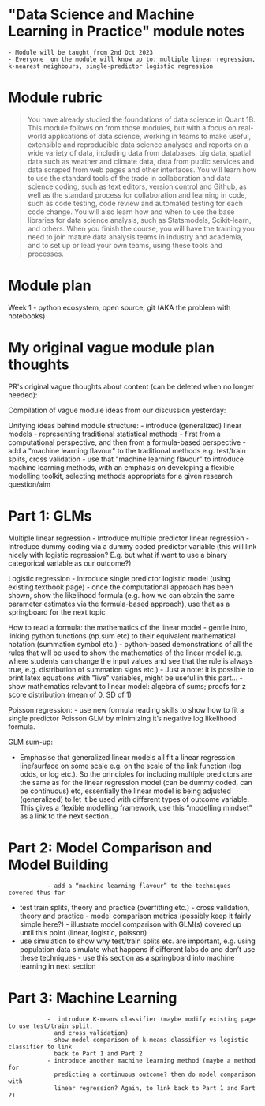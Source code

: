 # "Data Science and Machine Learning in Practice" module notes
    - Module will be taught from 2nd Oct 2023 
    - Everyone  on the module will know up to: multiple linear regression, 
    k-nearest neighbours, single-predictor logistic regression

# Module rubric

> You have already studied the foundations of data science in Quant 1B.
> This module follows on from those modules, but with a focus on real-world 
> applications of data science, working in teams to make useful, extensible and 
> reproducible data science analyses and reports on a wide variety of data, 
> including data from databases, big data, spatial data such as weather and 
> climate data, data from public services and data scraped from web pages and 
> other interfaces.  You will learn how to use the standard tools of the trade in
> collaboration and data science coding, such as text editors, version control 
> and Github, as well as the standard process for collaboration and learning in 
> code, such as code testing, code review and automated testing for each code 
> change.  You will also learn how and when to use the base libraries for data 
> science analysis, such as Statsmodels, Scikit-learn, and others.  When you 
> finish the course, you will have the training you need to join mature data
> analysis teams in industry and academia, and to set up or lead your own teams,
> using these tools and processes.

# Module plan

Week 1 - python ecosystem, open source, git (AKA the problem with notebooks)

# My original vague module plan thoughts

PR's original vague thoughts about content (can be deleted when no longer 
needed):

Compilation of vague module ideas from our discussion yesterday:

Unifying ideas behind module structure: 
               - introduce (generalized) linear models - representing traditional 
                 statistical methods - first from a computational perspective, and
 then from a formula-based perspective
               - add a "machine learning flavour" to the traditional methods e.g. 
                 test/train splits, cross validation
               - use that "machine learning flavour" to introduce machine learning
                 methods, with an emphasis on developing a flexible modelling toolkit,
                selecting methods appropriate for a given research question/aim
               
# Part 1: GLMs

Multiple linear regression
               - Introduce multiple predictor linear regression
               - Introduce dummy coding via a dummy coded predictor variable (this
                 will link nicely with logistic regression? E.g. but what if want to use
  a binary categorical variable as our outcome?)

Logistic regression
               - introduce single predictor logistic model (using existing textbook page)
               - once the computational approach has been shown, show the likelihood
                 formula (e.g. how we can obtain the same parameter estimates via the 
  formula-based approach), use that as a springboard for the next topic
                 
How to read a formula: the mathematics of the linear model
               - gentle intro, linking python functions (np.sum etc) to their
                 equivalent mathematical notation (summation symbol etc.)
               - python-based demonstrations of all the rules that will be used to
                 show the mathematics of the linear model (e.g. where students can
                 change the input values and see that the rule is always true, e.g.
                 distribution of summation signs etc.)
               - Just a note: it is possible to print latex equations with "live"
                 variables, might be useful in this part...
               - show mathematics relevant to linear model: algebra of sums; 
                 proofs for z score distribution (mean of 0, SD of 1)
                 
Poisson regression: 
               - use new formula reading skills to show how to fit a single predictor 
                Poisson GLM by minimizing it’s negative log likelihood formula.

GLM sum-up:
-	Emphasise that generalized linear models all fit a linear regression line/surface on some scale
e.g. on the scale of the link function (log odds, or log etc.). So the principles for including
multiple predictors are the same as for the linear regression model (can be dummy coded,
can be continuous) etc, essentially the linear model is being adjusted (generalized) to let
it be used with different types of outcome variable. This gives a flexible modelling framework,
use this “modelling mindset” as a link to the next section…
               
# Part 2: Model Comparison and Model Building 

               - add a “machine learning flavour” to the techniques covered thus far
- test train splits, theory and practice (overfitting etc.)
               - cross validation, theory and practice
               - model comparison metrics (possibly keep it fairly simple here?)
               - illustrate model comparison with GLM(s) covered up until this point 
  (linear, logistic, poisson)
- use simulation to show why test/train splits etc. are important, e.g.
   using population data simulate what happens if different labs do and
   don’t use these techniques
               - use this section as a springboard into machine learning in next section
               
# Part 3: Machine Learning
               -  introduce K-means classifier (maybe modify existing page to use test/train split,
                 and cross validation)
               - show model comparison of k-means classifier vs logistic classifier to link
                 back to Part 1 and Part 2
               - introduce another machine learning method (maybe a method for 
                 predicting a continuous outcome? then do model comparison with 
                 linear regression? Again, to link back to Part 1 and Part 2)
